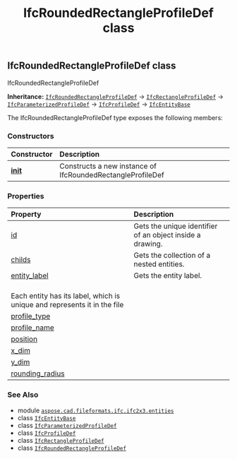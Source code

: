 ﻿---
title: IfcRoundedRectangleProfileDef class
second_title: Aspose.CAD for Python via .NET API References
description: 
type: docs
weight: 5000
url: /python-net/aspose.cad.fileformats.ifc.ifc2x3.entities/ifcroundedrectangleprofiledef/
is_root: false
---

## IfcRoundedRectangleProfileDef class

IfcRoundedRectangleProfileDef



**Inheritance:** [`IfcRoundedRectangleProfileDef`](/cad/python-net/aspose.cad.fileformats.ifc.ifc2x3.entities/ifcroundedrectangleprofiledef) → 
[`IfcRectangleProfileDef`](/cad/python-net/aspose.cad.fileformats.ifc.ifc2x3.entities/ifcrectangleprofiledef) → 
[`IfcParameterizedProfileDef`](/cad/python-net/aspose.cad.fileformats.ifc.ifc2x3.entities/ifcparameterizedprofiledef) → 
[`IfcProfileDef`](/cad/python-net/aspose.cad.fileformats.ifc.ifc2x3.entities/ifcprofiledef) → 
[`IfcEntityBase`](/cad/python-net/aspose.cad.fileformats.ifc/ifcentitybase)



The IfcRoundedRectangleProfileDef type exposes the following members:

### Constructors
| Constructor | Description |
| :- | :- |
| [__init__](/cad/python-net/aspose.cad.fileformats.ifc.ifc2x3.entities/ifcroundedrectangleprofiledef/__init__/#) | Constructs a new instance of IfcRoundedRectangleProfileDef |


### Properties
| Property | Description |
| :- | :- |
| [id](/cad/python-net/aspose.cad.fileformats.ifc.ifc2x3.entities/ifcroundedrectangleprofiledef/id) | Gets the unique identifier of an object inside a drawing. |
| [childs](/cad/python-net/aspose.cad.fileformats.ifc.ifc2x3.entities/ifcroundedrectangleprofiledef/childs) | Gets the collection of a nested entities. |
| [entity_label](/cad/python-net/aspose.cad.fileformats.ifc.ifc2x3.entities/ifcroundedrectangleprofiledef/entity_label) | Gets the entity label.<br/>Each entity has its label, which is unique and represents it in the file |
| [profile_type](/cad/python-net/aspose.cad.fileformats.ifc.ifc2x3.entities/ifcroundedrectangleprofiledef/profile_type) |  |
| [profile_name](/cad/python-net/aspose.cad.fileformats.ifc.ifc2x3.entities/ifcroundedrectangleprofiledef/profile_name) |  |
| [position](/cad/python-net/aspose.cad.fileformats.ifc.ifc2x3.entities/ifcroundedrectangleprofiledef/position) |  |
| [x_dim](/cad/python-net/aspose.cad.fileformats.ifc.ifc2x3.entities/ifcroundedrectangleprofiledef/x_dim) |  |
| [y_dim](/cad/python-net/aspose.cad.fileformats.ifc.ifc2x3.entities/ifcroundedrectangleprofiledef/y_dim) |  |
| [rounding_radius](/cad/python-net/aspose.cad.fileformats.ifc.ifc2x3.entities/ifcroundedrectangleprofiledef/rounding_radius) |  |



### See Also
* module [`aspose.cad.fileformats.ifc.ifc2x3.entities`](..)
* class [`IfcEntityBase`](/cad/python-net/aspose.cad.fileformats.ifc/ifcentitybase)
* class [`IfcParameterizedProfileDef`](/cad/python-net/aspose.cad.fileformats.ifc.ifc2x3.entities/ifcparameterizedprofiledef)
* class [`IfcProfileDef`](/cad/python-net/aspose.cad.fileformats.ifc.ifc2x3.entities/ifcprofiledef)
* class [`IfcRectangleProfileDef`](/cad/python-net/aspose.cad.fileformats.ifc.ifc2x3.entities/ifcrectangleprofiledef)
* class [`IfcRoundedRectangleProfileDef`](/cad/python-net/aspose.cad.fileformats.ifc.ifc2x3.entities/ifcroundedrectangleprofiledef)
